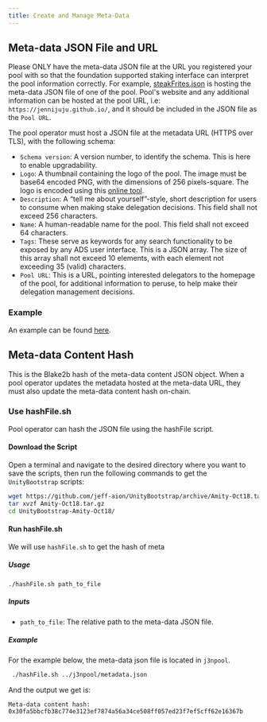 ```yaml
---
title: Create and Manage Meta-Data
---
```


## Meta-data JSON File and URL

Please ONLY have the meta-data JSON file at the URL you registered your pool with so that the foundation supported staking interface can interpret the pool information correctly. For example, [steakFrites.json](https://jennijuju.github.io/stakeFrites.json) is hosting the meta-data JSON file of one of the pool. Pool's website and any additional information can be hosted at the pool URL, i.e: `https://jennijuju.github.io/`, and it should be included in the JSON file as the `Pool URL`.

The pool operator must host a JSON file at the metadata URL (HTTPS over TLS), with the following schema:

- `Schema version`: A version number, to identify the schema. This is here to enable upgradability.
- `Logo`: A thumbnail containing the logo of the pool. The image must be base64 encoded PNG, with the dimensions of 256 pixels-square. The logo is encoded using this [online tool](https://www.base64-image.de/).
- `Description`: A “tell me about yourself”-style, short description for users to consume when making stake delegation decisions. This field shall not exceed 256 characters.
- `Name`: A human-readable name for the pool. This field shall not exceed 64 characters.
- `Tags`: These serve as keywords for any search functionality to be exposed by any ADS user interface. This is a JSON array. The size of this array shall not exceed 10 elements, with each element not exceeding 35 (valid) characters.
- `Pool URL`: This is a URL, pointing interested delegators to the homepage of the pool, for additional information to peruse, to help make their delegation management decisions.

### Example

An example can be found [here](http://jennijuju.github.io/stakeFrites.json).

## Meta-data Content Hash

This is the Blake2b hash of the meta-data content JSON object. When a pool operator updates the metadata hosted at the meta-data URL, they must also update the meta-data content hash on-chain.

### Use hashFile.sh

Pool operator can hash the JSON file using the hashFile script.

#### Download the Script

Open a terminal and navigate to the desired directory where you want to save the scripts, then run the following commands to get the `UnityBootstrap` scripts:

```bash
wget https://github.com/jeff-aion/UnityBootstrap/archive/Amity-Oct18.tar.gz
tar xvzf Amity-Oct18.tar.gz
cd UnityBootstrap-Amity-Oct18/
```

#### Run hashFile.sh

We will use `hashFile.sh` to get the hash of meta

##### Usage

```text
./hashFile.sh path_to_file
```

##### Inputs

- `path_to_file`: The relative path to the meta-data JSON file.

##### Example

For the example below, the meta-data json file is located in `j3npool`.

```bash
 ./hashFile.sh ../j3npool/metadata.json
```

And the output we get is:

```text
Meta-data content hash:
0x30fa5bbcfb38c774e3123ef7874a56a34ce508ff057ed23f7ef5cff62e16367b
```
